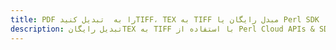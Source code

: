 ---title: PDF را به  تبدیل کنیدTIFF، TEX به TIFF مبدل رایگان یا Perl SDKdescription: تبدیل رایگانTEX به TIFF با استفاده از Perl Cloud APIs & SDK همچنین اسناد PDF را در Cloud ایجاد، ویرایش و رندر کنید.---